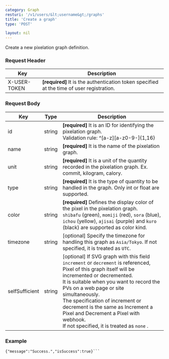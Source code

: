 ```yaml
---
category: Graph
resturi: '/v1/users/&lt;username&gt;/graphs'
title: 'Create a graph'
type: 'POST'

layout: nil
---
```


Create a new pixelation graph definition.

### Request Header

|Key|Description|
|---|---|
|X-USER-TOKEN|**[required]** It is the authentication token specified at the time of user registration.|


### Request Body

|Key|Type|Description|
|---|---|---|
|id|string|**[required]** It is an ID for identifying the pixelation graph.<br>Validation rule: ^[a-z][a-z0-9-]{1,16}|
|name|string|**[required]** It is the name of the pixelation graph.|
|unit|string|**[required]** It is a unit of the quantity recorded in the pixelation graph. Ex. commit, kilogram, calory.|
|type|string|**[required]** It is the type of quantity to be handled in the graph. Only int or float are supported.|
|color|string|**[required]** Defines the display color of the pixel in the pixelation graph.<br>`shibafu` (green), `momiji` (red), `sora` (blue), `ichou` (yellow), `ajisai` (purple) and `kuro` (black) are supported as color kind.|
|timezone|string|[optional] Specify the timezone for handling this graph as `Asia/Tokyo`. If not specified, it is treated as `UTC`.|
|selfSufficient|string|[optional] If SVG graph with this field `increment` or `decrement` is referenced, Pixel of this graph itself will be incremented or decremented.<br>It is suitable when you want to record the PVs on a web page or site simultaneously.<br>The specification of increment or decrement is the same as Increment a Pixel and Decrement a Pixel with webhook.<br>If not specified, it is treated as `none` .|

### Example

```$ curl -X POST https://pixe.la/v1/users/a-know/graphs -H 'X-USER-TOKEN:thisissecret' -d '{"id":"test-graph","name":"graph-name","unit":"commit","type":"int","color":"shibafu","timezone":"Asia/Tokyo"}'
{"message":"Success.","isSuccess":true}```
